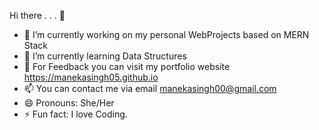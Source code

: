 Hi there . . . 👋

- 🔭 I’m currently working on my personal WebProjects based on MERN Stack
- 🌱 I’m currently learning Data Structures
- 💬 For Feedback you can visit my portfolio website https://manekasingh05.github.io
- 📫 You can contact me via email manekasingh00@gmail.com
- 😄 Pronouns: She/Her
- ⚡ Fun fact: I love Coding.

